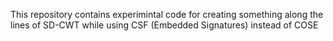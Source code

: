 This repository contains experimintal code for creating something along the lines of SD-CWT while using CSF (Embedded Signatures) instead of COSE
